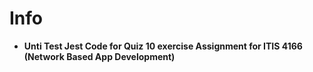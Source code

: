 # Info

- **Unti Test Jest Code for Quiz 10 exercise Assignment for ITIS 4166 (Network Based App Development)**
